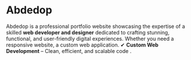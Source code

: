 # Abdedop
  Abdedop is a professional portfolio website showcasing the expertise of a skilled **web developer and designer** dedicated to crafting stunning, functional, and user-friendly digital experiences. Whether you need a responsive website, a custom web application. ✔ **Custom Web Development** – Clean, efficient, and scalable code .

